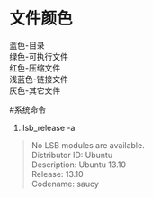 # 文件颜色
蓝色-目录<br>
绿色-可执行文件<br>
红色-压缩文件<br>
浅蓝色-链接文件<br>
灰色-其它文件

#系统命令

1. lsb_release -a <br>
>No LSB modules are available.<br>
Distributor ID:	Ubuntu<br>
Description:	Ubuntu 13.10<br>
Release:	13.10<br>
Codename:	saucy<br>




